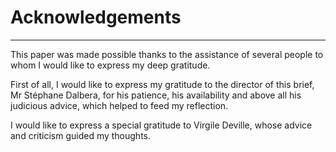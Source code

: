 # Acknowledgements
---

This paper was made possible thanks to the assistance of several people to whom I would like to express my deep gratitude.

First of all, I would like to express my gratitude to the director of this brief, Mr Stéphane Dalbera, for his patience, his availability and above all his judicious advice, which helped to feed my reflection.

I would like to express a special gratitude to Virgile Deville, whose advice and criticism guided my thoughts.


